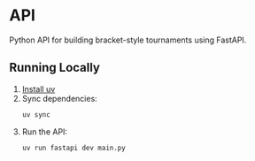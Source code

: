 # API

Python API for building bracket-style tournaments using FastAPI.

## Running Locally

1. [Install uv](https://docs.astral.sh/uv/getting-started/installation/)
2. Sync dependencies:
   ```sh
   uv sync
   ```
3. Run the API:
   ```sh
   uv run fastapi dev main.py
   ```
